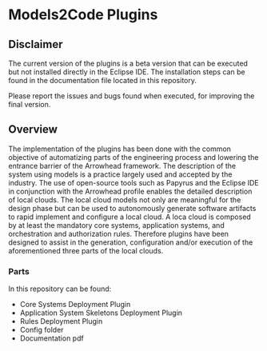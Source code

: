 # Models2Code Plugins

## Disclaimer


The current version of the plugins is a beta version that can be executed but not installed directly in the Eclipse IDE. The installation steps can be found in the documentation file located in this repository. 

Please report the issues and bugs found when executed, for improving the final version.

## Overview

The implementation of the plugins has been done with the common objective of automatizing parts of the engineering process and lowering the entrance barrier of the Arrowhead framework. The description of the system using models is a practice largely used and accepted by the industry. The use of open-source tools such as Papyrus and the Eclipse IDE in conjunction with the Arrowhead profile enables the detailed description of local clouds. The local cloud models not only are meaningful for the design phase but can be used to autonomously generate software artifacts to rapid implement and configure a local cloud. A loca cloud is composed by at least the mandatory core systems, application systems, and orchestration and authorization rules. Therefore plugins have been designed to assist in the generation, configuration and/or execution of the aforementioned three parts of the local clouds. 

### Parts

In this repository can be found: 

- Core Systems Deployment Plugin
- Application System Skeletons Deployment Plugin
- Rules Deployment Plugin
- Config folder
- Documentation pdf

